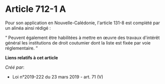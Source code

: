 # Article 712-1 A

Pour son application en Nouvelle-Calédonie, l'article 131-8 est complété par un alinéa ainsi rédigé :

“ Peuvent également être habilitées à mettre en œuvre des travaux d'intérêt général les institutions de droit coutumier dont
la liste est fixée par voie réglementaire. ”

**Liens relatifs à cet article**

_Créé par_:

  - Loi n°2019-222 du 23 mars 2019 - art. 71 (V)
